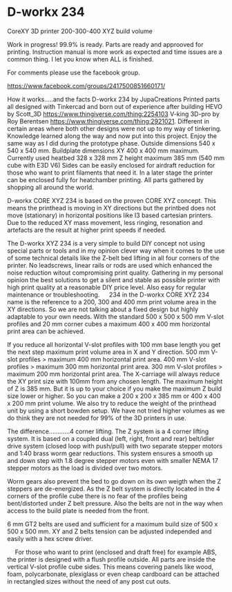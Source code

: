# D-workx 234
CoreXY 3D printer 200-300-400 XYZ build volume

Work in progress! 99.9% is ready. Parts are ready and approoved for printing.
Instruction manual is more work as expected and time issues are a common thing.
I let you know when ALL is finished.

For comments please use the facebook group.

https://www.facebook.com/groups/2417500851660171/

How it works.....and the facts
D-workx 234 by JupaCreations Printed parts all designed with Tinkercad and born out of experience after building
HEVO by Scott_3D 			https://www.thingiverse.com/thing:2254103
V-king 3D-pro by Roy Berentsen 	https://www.thingiverse.com/thing:2921021.
Different in certain areas where both other designs were not up to my way of tinkering. Knowledge learned along the way and now put into this project. Enjoy the same way as I did during the prototype phase. 
Outside dimensions 540 x 540 x 540 mm.
Buildplate dimensions XY 400 x 400 mm maximum.
Currently used heatbed 328 x 328 mm Z height maximum 385 mm (540 mm cube with E3D V6) 
Sides can be easily enclosed for airdraft reduction for those who want to print filaments that need it. In a later stage the printer can be enclosed fully for heatchamber printing. All parts gathered by shopping all around the world. 

D-workx CORE XYZ 234 is based on the proven CORE XYZ concept. This means the printhead is moving in XY directions but the printbed does not move (stationary) in horizontal positions like I3 based cartesian printers. Due to the reduced XY mass movement, less ringing, resonation and artefacts are the result at higher print speeds if needed.

The D-workx XYZ 234 is a very simple to build DIY concept not using special parts or tools and in my opinion clever way when it comes to the use of some technical details like the Z-belt bed lifting in all four corners of the printer. No leadscrews, linear rails or rods are used which enhanced the noise reduction witout compromising print quality. 
Gathering in my personal opinion the best solutions to get a silent and stable as possible printer with high print quality at a reasonable DIY price level. Also easy for regular maintenance or troubleshooting. 
 
234 in the D-workx CORE XYZ 234 name is the reference to a 200, 300 and 400 mm print volume area in the XY directions. So we are not talking about a fixed design but highly adaptable to your own needs. With the standard 500 x 500 x 500 mm V-slot profiles and 20 mm corner cubes a maximum 400 x 400 mm horizontal print area can be achieved. 

If you reduce all horizontal V-slot profiles with 100 mm base length you get the next step maximum print volume area in X and Y direction. 
500 mm V-slot profiles > maximum 400 mm horizontal print area.
400 mm V-slot profiles > maximum 300 mm horizontal print area.
300 mm V-slot profiles > maximum 200 mm horizontal print area. 
The X-carriage will always reduce the XY print size with 100mm from any chosen length. 
The maximum height of Z is 385 mm. But it is up to your choice if you make the maximum Z build size lower or higher. So you can make a 200 x 200 x 385 mm or 400 x 400 x 200 mm print volume. We also try to reduce the weight of the printhead unit by using a short bowden setup. We have not tried higher volumes as we do think they are not needed for 99% of the 3D printers in use. 

The difference............4 corner lifting. The Z system is a 4 corner lifting system. It is based on a coupled dual (left, right, front and rear) belt/idler drive system (closed loop with push/pull) with two separate stepper motors and 1:40 brass worm gear reductions. This system ensures a smooth up and down step with 1.8 degree stepper motors even with smaller NEMA 17 stepper motors as the load is divided over two motors. 

Worm gears also prevent the bed to go down on its own weigth when the Z steppers are de-energized. 
As the Z belt system is directly located in the 4 corners of the profile cube there is no fear of the profiles being bent/distorted under Z belt pressure. Also the belts are not in the way when access to the build plate is needed from the front. 

6 mm GT2 belts are used and sufficient for a maximum build size of 500 x 500 x 500 mm. XY and Z belts tension can be adjusted independed and easily with a hex screw driver. 


 
For those who want to print (enclosed and draft free) for example ABS, the printer is designed with a flush profile outside. All parts are inside the vertical V-slot profile cube sides. This means covering panels like wood, foam, polycarbonate, plexiglass or even cheap cardboard can be attached in rectangled sizes without the need of any post cut outs.



